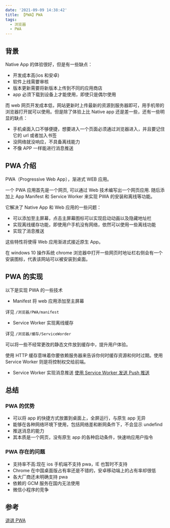 ```yaml
---
date: '2021-09-09 14:38:42'
title: 【PWA】PWA
tags:
  - 浏览器
  - PWA
---
```


## 背景

Native App 的体验很好，但是有一些缺点：

- 开发成本高(ios 和安卓)
- 软件上线需要审核
- 版本更新需要将新版本上传到不同的应用商店
- app 必须下载到设备上才能使用，即使只是偶尔使用

而 web 网页开发成本低，网站更新时上传最新的资源到服务器即可，用手机带的浏览器打开就可以使用。但是除了体验上比 Native app 还是差一些，还有一些明显的缺点：

- 手机桌面入口不够便捷，想要进入一个页面必须通过浏览器进入，并且要记住它的 url 或者加入书签
- 没网络就没响应，不具备离线能力
- 不像 APP 一样能进行消息推送

## PWA 介绍

PWA（Progressive Web App），渐进式 WEB 应用。

一个 PWA 应用首先是一个网页, 可以通过 Web 技术编写出一个网页应用. 随后添加上 App Manifest 和 Service Worker 来实现 PWA 的安装和离线等功能。

它解决了 Native App 和 Web 应用的一些问题：

- 可以添加至主屏幕，点击主屏幕图标可以实现启动动画以及隐藏地址栏
- 实现离线缓存功能，即使用户手机没有网络，依然可以使用一些离线功能
- 实现了消息推送

这些特性将使得 Web 应用渐进式接近原生 App。

在 windows 10 操作系统 chrome 浏览器中打开一些网页时地址栏右侧会有一个安装图标，代表该网站可以被安装到桌面。

## PWA 的实现

以下是实现 PWA 的一些技术

- Manifest 将 web 应用添加至主屏幕

详见 `/浏览器/PWA/manifest`

- Service Worker 实现离线缓存

详见 `/浏览器/缓存/ServiceWorder`

可以将一些不经常更改的静态文件放到缓存中，提升用户体验。

使用 HTTP 缓存意味着你要依赖服务器来告诉你何时缓存资源和何时过期。使用 Service Worker 则是将控制权交给前端。

- Service Worker 实现消息推送
  [使用 Service Worker 发送 Push 推送](https://blog.csdn.net/yanghaolong/article/details/82664362)

## 总结

### PWA 的优势

- 可以将 app 的快捷方式放置到桌面上，全屏运行，与原生 app 无异
- 能够在各种网络环境下使用，包括网络差和断网条件下，不会显示 undefind
- 推送消息的能力
- 其本质是一个网页，没有原生 app 的各种启动条件，快速响应用户指令

### PWA 存在的问题

- 支持率不高:现在 ios 手机端不支持 pwa，IE 也暂时不支持
- Chrome 在中国桌面版占有率还是不错的，安卓移动端上的占有率却很低
- 各大厂商还未明确支持 pwa
- 依赖的 GCM 服务在国内无法使用
- 微信小程序的竞争

## 参考

[讲讲 PWA](https://segmentfault.com/a/1190000012353473)
